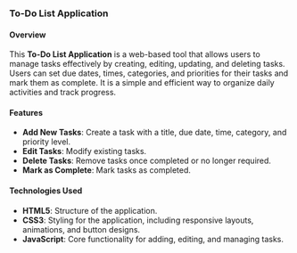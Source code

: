 ### To-Do List Application

#### Overview
This **To-Do List Application** is a web-based tool that allows users to manage tasks effectively by creating, editing, updating, and deleting tasks. Users can set due dates, times, categories, and priorities for their tasks and mark them as complete. It is a simple and efficient way to organize daily activities and track progress.

#### Features
- **Add New Tasks**: Create a task with a title, due date, time, category, and priority level.
- **Edit Tasks**: Modify existing tasks.
- **Delete Tasks**: Remove tasks once completed or no longer required.
- **Mark as Complete**: Mark tasks as completed.

#### Technologies Used
- **HTML5**: Structure of the application.
- **CSS3**: Styling for the application, including responsive layouts, animations, and button designs.
- **JavaScript**: Core functionality for adding, editing, and managing tasks.

